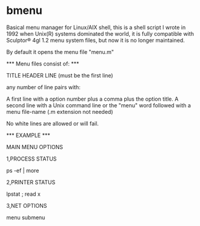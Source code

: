 # bmenu

Basical menu manager for Linux/AIX shell, this is a shell script I wrote in 1992 when Unix(R) systems dominated the world, it is fully compatible with Sculptor® 4gl 1.2 menu system files, but now it is no longer maintained.

By default it opens the menu file "menu.m"

*** Menu files consist of: ***

TITLE HEADER LINE (must be the first line)

any number of line pairs with:

A first line with a option number plus a comma plus the option title. 
A second line with a Unix command line or the "menu" word followed with a menu file-name (.m extension not needed)

No white lines are allowed or will fail.

*** EXAMPLE ***

MAIN MENU OPTIONS

1,PROCESS STATUS

ps -ef | more

2,PRINTER STATUS

lpstat ; read x

3,NET OPTIONS

menu submenu
